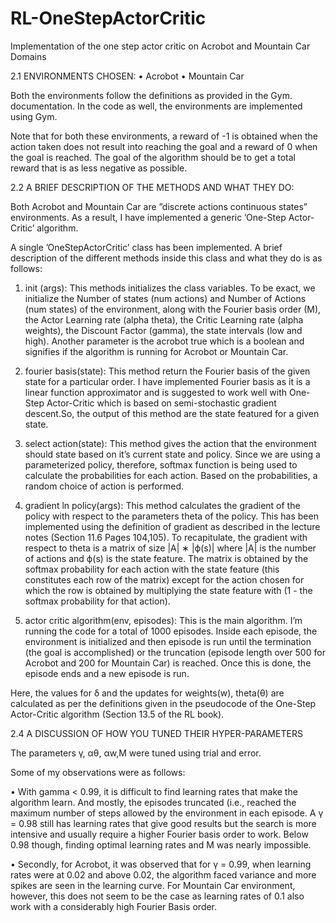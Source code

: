 # RL-OneStepActorCritic

Implementation of the one step actor critic on Acrobot and Mountain Car Domains

2.1 ENVIRONMENTS CHOSEN:
• Acrobot
• Mountain Car

Both the environments follow the definitions as provided in the Gym. documentation. In the code
as well, the environments are implemented using Gym.

Note that for both these environments, a reward of -1 is obtained when the action taken does not
result into reaching the goal and a reward of 0 when the goal is reached. The goal of the algorithm
should be to get a total reward that is as less negative as possible.

2.2 A BRIEF DESCRIPTION OF THE METHODS AND WHAT THEY DO:

Both Acrobot and Mountain Car are ”discrete actions continuous states” environments. As a result,
I have implemented a generic ’One-Step Actor-Critic’ algorithm.

A single ’OneStepActorCritic’ class has been implemented. A brief description of the different methods
inside this class and what they do is as follows:

1. init (args):
This methods initializes the class variables. To be exact, we initialize the Number of states
(num actions) and Number of Actions (num states) of the environment, along with the Fourier
basis order (M), the Actor Learning rate (alpha theta), the Critic Learning rate (alpha weights),
the Discount Factor (gamma), the state intervals (low and high). Another parameter is the
acrobot true which is a boolean and signifies if the algorithm is running for Acrobot or Mountain
Car.

3. fourier basis(state):
This method return the Fourier basis of the given state for a particular order. I have implemented
Fourier basis as it is a linear function approximator and is suggested to work well with One-Step
Actor-Critic which is based on semi-stochastic gradient descent.So, the output of this method are
the state featured for a given state.

5. select action(state):
This method gives the action that the environment should state based on it’s current state and policy.
Since we are using a parameterized policy, therefore, softmax function is being used to calculate the
probabilities for each action. Based on the probabilities, a random choice of action is performed.

4. gradient ln policy(args):
This method calculates the gradient of the policy with respect to the parameters theta of the policy.
This has been implemented using the definition of gradient as described in the lecture notes (Section
11.6 Pages 104,105). To recapitulate, the gradient with respect to theta is a matrix of size |A| ∗ |ϕ(s)| where |A| is the
number of actions and ϕ(s) is the state feature. The matrix is obtained by the softmax probability
for each action with the state feature (this constitutes each row of the matrix) except for the
action chosen for which the row is obtained by multiplying the state feature with (1 - the softmax
probability for that action).

5. actor critic algorithm(env, episodes):
This is the main algorithm. I’m running the code for a total of 1000 episodes. Inside each episode,
the environment is initialized and then episode is run until the termination (the goal is accomplished)
or the truncation (episode length over 500 for Acrobot and 200 for Mountain Car) is reached. Once
this is done, the episode ends and a new episode is run.

Here, the values for δ and the updates for weights(w), theta(θ) are calculated as per the definitions
given in the pseudocode of the One-Step Actor-Critic algorithm (Section 13.5 of the RL book).

2.4 A DISCUSSION OF HOW YOU TUNED THEIR HYPER-PARAMETERS

The parameters γ, αθ, αw,M were tuned using trial and error.

Some of my observations were as follows:

• With gamma < 0.99, it is difficult to find learning rates that make the algorithm learn.
And mostly, the episodes truncated (i.e., reached the maximum number of steps allowed by
the environment in each episode. A γ = 0.98 still has learning rates that give good results
but the search is more intensive and usually require a higher Fourier basis order to work.
Below 0.98 though, finding optimal learning rates and M was nearly impossible.

• Secondly, for Acrobot, it was observed that for γ = 0.99, when learning rates were at 0.02
and above 0.02, the algorithm faced variance and more spikes are seen in the learning curve.
For Mountain Car environment, however, this does not seem to be the case as learning rates
of 0.1 also work with a considerably high Fourier Basis order.

